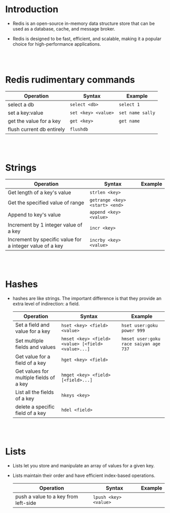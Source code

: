# Introduction

- Redis is an open-source in-memory data structure store that can be used as a database, cache, and message broker.

- Redis is designed to be fast, efficient, and scalable, making it a popular choice for high-performance applications.


<br/>
<br/>

# Redis rudimentary commands

| Operation | Syntax | Example | 
|----------|----------|----|
| select a db | `select <db>` | `select 1` |
| set a key:value | `set <key> <value>` | `set name sally` |
| get the value for a key | `get <key>` | `get name` |
| flush current db entirely | `flushdb` |

<br/>
<br/>


# Strings

| Operation | Syntax | Example | 
|----------|----------|----|
| Get length of a key's value |  `strlen <key>`  | |
| Get the specified value of range | `getrange <key> <start> <end>` | |
| Append to key's value | `append <key> <value>` | |
| Increment by 1 integer value of a key | `incr <key>` | |
| Increment by specific value for a integer value of a key | `incrby <key><value>` | |



<br/>
<br/>

# Hashes

- hashes are like strings. The important difference is that they provide an extra level of indirection: a field.


    | Operation | Syntax | Example | 
    |----------|----------|----|
    | Set a field and value for a key|  `hset <key> <field> <value>` |  `hset user:goku power 999`  |
    | Set multiple fields and values | `hmset <key> <field> <value> [<field> <value>...]` | `hmset user:goku race saiyan age 737` | 
    | Get value for a field of a key | `hget <key> <field>` | | 
    | Get values for multiple fields of a key | `hmget <key> <field> [<field>...]` | | 
    | List all the fields of a key | `hkeys <key>` | |
    | delete a specific field of a key | `hdel <field>` | |


<br/>
<br/>

# Lists

- Lists let you store and manipulate an array of values for a given key.
- Lists maintain their order and have efficient index-based operations.

    | Operation | Syntax | Example | 
    |----------|----------|----|
    | push a value to a key from left-side|  `lpush <key> <value>`|    |
